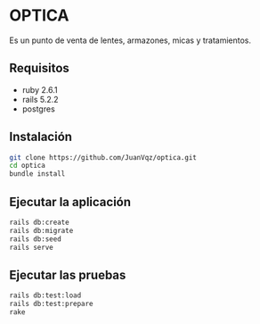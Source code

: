 OPTICA
======

Es un punto de venta de lentes, armazones, micas y tratamientos.

## Requisitos
  * ruby 2.6.1
  * rails 5.2.2
  * postgres

## Instalación
```sh
git clone https://github.com/JuanVqz/optica.git
cd optica
bundle install
```

## Ejecutar la aplicación
```sh
rails db:create
rails db:migrate
rails db:seed
rails serve
```

## Ejecutar las pruebas
```sh
rails db:test:load
rails db:test:prepare
rake
```
